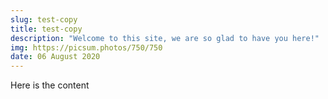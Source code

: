 ```yaml
---
slug: test-copy
title: test-copy
description: "Welcome to this site, we are so glad to have you here!"
img: https://picsum.photos/750/750
date: 06 August 2020
---
```


Here is the content
